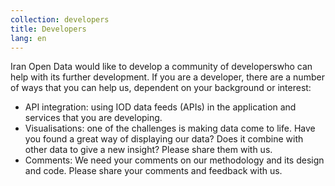 ```yaml
---
collection: developers
title: Developers
lang: en
---
```


Iran Open Data would like to develop a community of developerswho can help with its further development. If you are a developer, there are a number of ways that you can help us, dependent on your background or interest: 
- API integration: using IOD data feeds (APIs) in the application and services that you are developing.  
- Visualisations: one of the challenges is making data come to life. Have you found a great way of displaying our data? Does it combine with other data to give a new insight? Please share them with us.
- Comments:  We need your comments on our methodology and its design and code. Please share your comments and feedback with us.

